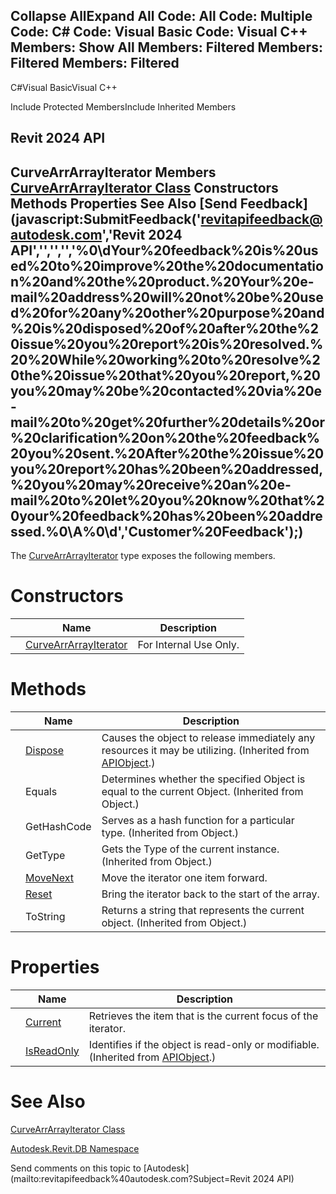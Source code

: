 ﻿

Collapse AllExpand All Code: All Code: Multiple Code: C# Code: Visual Basic Code: Visual C++  Members: Show All Members: Filtered Members: Filtered Members: Filtered   
---  
  
C#Visual BasicVisual C++

Include Protected MembersInclude Inherited Members

Revit 2024 API  
---  
CurveArrArrayIterator Members  
[CurveArrArrayIterator Class](cdd6e636-1a16-2e4a-90db-ada0fcf0b074.md) Constructors Methods Properties See Also [Send Feedback](javascript:SubmitFeedback\('revitapifeedback@autodesk.com','Revit 2024 API','','','','%0\\dYour%20feedback%20is%20used%20to%20improve%20the%20documentation%20and%20the%20product.%20Your%20e-mail%20address%20will%20not%20be%20used%20for%20any%20other%20purpose%20and%20is%20disposed%20of%20after%20the%20issue%20you%20report%20is%20resolved.%20%20While%20working%20to%20resolve%20the%20issue%20that%20you%20report,%20you%20may%20be%20contacted%20via%20e-mail%20to%20get%20further%20details%20or%20clarification%20on%20the%20feedback%20you%20sent.%20After%20the%20issue%20you%20report%20has%20been%20addressed,%20you%20may%20receive%20an%20e-mail%20to%20let%20you%20know%20that%20your%20feedback%20has%20been%20addressed.%0\\A%0\\d','Customer%20Feedback'\);)  
---  
  
The [CurveArrArrayIterator](cdd6e636-1a16-2e4a-90db-ada0fcf0b074.md) type exposes the following members.

# Constructors

|  | Name | Description |
| --- | --- | --- |
|  | [CurveArrArrayIterator](082ab201-3b7f-3519-0a85-5af9cdb312b7.md) | For Internal Use Only. |
  
# Methods

|  | Name | Description |
| --- | --- | --- |
|  | [Dispose](7c03212a-b587-1c89-3912-efea0d2619c5.md) | Causes the object to release immediately any resources it may be utilizing. (Inherited from [APIObject](beb86ef5-39ad-3f0d-0cd9-0c929387a2bb.md).) |
|  | Equals | Determines whether the specified Object is equal to the current Object. (Inherited from Object.) |
|  | GetHashCode | Serves as a hash function for a particular type.  (Inherited from Object.) |
|  | GetType | Gets the Type of the current instance. (Inherited from Object.) |
|  | [MoveNext](4efbb6d0-1e3b-81a9-96e3-130e3a094445.md) | Move the iterator one item forward. |
|  | [Reset](0decce27-39ca-cd70-d690-cdc6227a269a.md) | Bring the iterator back to the start of the array. |
|  | ToString | Returns a string that represents the current object. (Inherited from Object.) |
  
# Properties

|  | Name | Description |
| --- | --- | --- |
|  | [Current](074d8dfc-b6f7-1d8f-4fa9-60505024ff0f.md) | Retrieves the item that is the current focus of the iterator. |
|  | [IsReadOnly](d516bcd2-a3fd-a578-58f6-f1add979bd07.md) | Identifies if the object is read-only or modifiable. (Inherited from [APIObject](beb86ef5-39ad-3f0d-0cd9-0c929387a2bb.md).) |
  
# See Also

[CurveArrArrayIterator Class](cdd6e636-1a16-2e4a-90db-ada0fcf0b074.md)

[Autodesk.Revit.DB Namespace](87546ba7-461b-c646-cbb1-2cb8f5bff8b2.md)

Send comments on this topic to [Autodesk](mailto:revitapifeedback%40autodesk.com?Subject=Revit 2024 API)